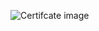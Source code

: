 ![Certifcate image](https://studies.cs.helsinki.fi/stats/api/certificate/fullstackopen/en/f236f46c98063c0c5b6db738bb9320c4)